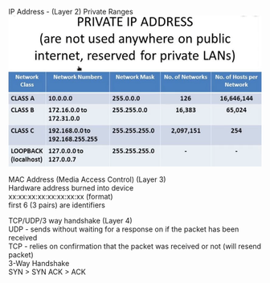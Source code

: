 IP Address - (Layer 2)
	Private Ranges 
		![IP Address Ranges](Images/20240331171529.png)

MAC Address (Media Access Control) (Layer 3)  
	Hardware address burned into device  
		xx:xx:xx:xx:xx:xx:xx:xx (format)  
		first 6 (3 pairs) are identifiers  

TCP/UDP/3 way handshake (Layer 4)  
	UDP - sends without waiting for a response on if the packet has been received  
	TCP - relies on confirmation that the packet was received or not (will resend packet)  
		3-Way Handshake  
			SYN > SYN ACK > ACK  
